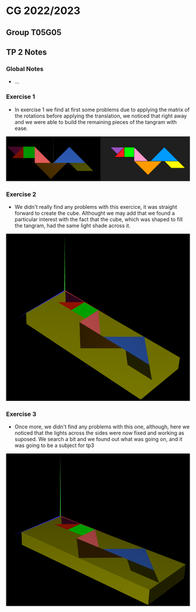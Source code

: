 # CG 2022/2023

## Group T05G05

## TP 2 Notes

### **Global Notes**

- ...

### **Exercise 1**

- In exercise 1 we find at first some problems due to applying the matrix of the rotations before applying the translation, we noticed that right away and we were able to build the remaining pieces of the tangram with ease.

![Screenshot 1 - MyTangram](screenshots/cg-t05g05-tp2-1-a.png)

### **Exercise 2**

- We didn't really find any problems with this exercice, it was straight forward to create the cube. Althought we may add that we found a particular interest with the fact that the cube, which was shaped to fill the tangram, had the same light shade across it.

![Screenshot 2 - MyCube](screenshots/cg-t05g05-tp2-2-a.png)

### **Exercise 3**

- Once more, we didn't find any problems with this one, although, here we noticed that the lights across the sides were now fixed and working as suposed. We search a bit and we found out what was going on, and it was going to be a subject for tp3

![Screenshot 3 - MyUniteCubeQuad](screenshots/cg-t05g05-tp2-3-a.png)
